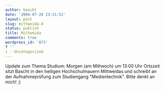 ```yaml
---
author: bascht
date: '2004-07-20 23:31:52'
layout: post
slug: mittweida-4
status: publish
title: Mittweida
comments: true
wordpress_id: '873'
? ''
: - Uncategorized
---
```


Update zum Thema Studium: Morgen (am Mittwoch) um 13:00 Uhr
Ortszeit sitzt Bascht in den heiligen Hochschulmauern Mittweidas
und schreibt an der Aufnahmeprüfung zum Studiengang
"Medientechnik". Bitte denkt an mich! ;)


